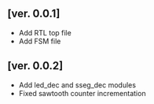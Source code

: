 ## [ver. 0.0.1]

* Add RTL top file
* Add FSM file

## [ver. 0.0.2]

* Add led_dec and sseg_dec modules
* Fixed sawtooth counter incrementation
